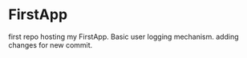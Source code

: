 # FirstApp
first repo hosting my FirstApp. Basic user logging mechanism.
adding changes for new commit.
